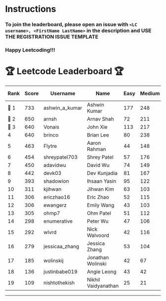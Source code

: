 # Instructions
### To join the leaderboard, please open an issue with `<LC username>, <FirstName LastName>` in the description and USE THE REGISTRATION ISSUE TEMPLATE
### Happy Leetcoding!!!


# 🏆 Leetcode Leaderboard 🏆

| Rank | Score | Username       | Name | Easy | Medium | Hard | Problems Solved |
|------|----------------|-----------------|-------------------|--------------|--------------|--------------|--------------|
| 🥇 1 | 733 | ashwin_a_kumar | Ashwin Kumar | 177 | 248 | 20 | 445 |
| 🥈 2 | 650 | arnsh | Arnav Shah | 72 | 211 | 52 | 335 |
| 🥉 3 | 640 | Vonais | John Xie | 113 | 217 | 31 | 361 |
| 4 | 640 | brinco | Brian Lee | 80 | 238 | 28 | 346 |
| 5 | 463 | Flytre | Aaron Rahman | 44 | 148 | 41 | 233 |
| 6 | 454 | shreypatel703 | Shrey Patel | 57 | 176 | 15 | 248 |
| 7 | 450 | adavidwu | David Wu | 74 | 149 | 26 | 249 |
| 8 | 442 | devk03 | Dev Kunjadia | 81 | 167 | 9 | 257 |
| 9 | 393 | shadowion | Ihsaan Yasin | 95 | 122 | 18 | 235 |
| 10 | 311 | kjihwan | Jihwan Kim | 63 | 103 | 14 | 180 |
| 11 | 306 | ericzhao16 | Eric Zhao | 52 | 115 | 8 | 175 |
| 12 | 306 | ewangerz | Emily Wang | 43 | 103 | 19 | 165 |
| 13 | 305 | ohmp7 | Ohm Patel | 51 | 112 | 10 | 173 |
| 14 | 298 | enumerative | Peter Wu | 47 | 106 | 13 | 166 |
| 15 | 292 | wlvrd | Nick Walvoord | 42 | 116 | 6 | 164 |
| 16 | 279 | jessicaa_zhang | Jessica Zhang | 53 | 104 | 6 | 163 |
| 17 | 185 | wolinskij | Jonathan Wolinski | 42 | 67 | 3 | 112 |
| 18 | 136 | justinbabe019 | Angie Leong | 43 | 42 | 3 | 88 |
| 19 | 109 | nishtothekish | Nikhil Vaidyanathan | 25 | 21 | 14 | 60 |
---